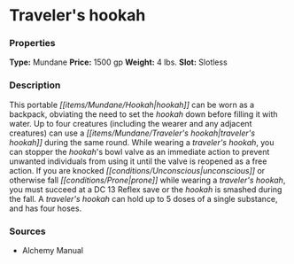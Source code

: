 ﻿---
Title: "Traveler's hookah"
Type: "Mundane"
Price: "1500 gp"
Weight: "4 lbs."
Slot: "Slotless"
Description: |
  "This portable hookah can be worn as a backpack, obviating the need to set the hookah down before filling it with water. Up to four creatures (including the wearer and any adjacent creatures) can use a traveler's hookah during the same round. While wearing a traveler's hookah, you can stopper the hookah's bowl valve as an immediate action to prevent unwanted individuals from using it until the valve is reopened as a free action. If you are knocked unconscious or otherwise fall prone while wearing a traveler's hookah, you must succeed at a DC 13 Reflex save or the hookah is smashed during the fall. A traveler's hookah can hold up to 5 doses of a single substance, and has four hoses."
Sources: "['Alchemy Manual']"
---

# Traveler's hookah

### Properties

**Type:** Mundane **Price:** 1500 gp **Weight:** 4 lbs. **Slot:** Slotless

### Description

This portable _[[items/Mundane/Hookah|hookah]]_ can be worn as a backpack, obviating the need to set the _hookah_ down before filling it with water. Up to four creatures (including the wearer and any adjacent creatures) can use a _[[items/Mundane/Traveler's hookah|traveler's hookah]]_ during the same round. While wearing a _traveler's hookah_, you can stopper the _hookah_'s bowl valve as an immediate action to prevent unwanted individuals from using it until the valve is reopened as a free action. If you are knocked _[[conditions/Unconscious|unconscious]]_ or otherwise fall _[[conditions/Prone|prone]]_ while wearing a _traveler's hookah_, you must succeed at a DC 13 Reflex save or the _hookah_ is smashed during the fall. A _traveler's hookah_ can hold up to 5 doses of a single substance, and has four hoses.

### Sources

* Alchemy Manual
